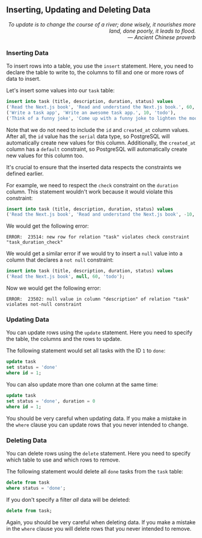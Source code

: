 ## Inserting, Updating and Deleting Data

<div style="text-align: right"> <i> To update is to change the course of a river; done wisely, it nourishes more land, done poorly, it leads to flood. <br> — Ancient Chinese proverb </i> </div>

### Inserting Data

To insert rows into a table, you use the `insert` statement.
Here, you need to declare the table to write to, the columns to fill and one or more rows of data to insert.

Let's insert some values into our `task` table:

```sql
insert into task (title, description, duration, status) values
('Read the Next.js book', 'Read and understand the Next.js book.', 60, 'inprogress'),
('Write a task app', 'Write an awesome task app.', 10, 'todo'),
('Think of a funny joke', 'Come up with a funny joke to lighten the mood.', 120, 'inprogress');
```

Note that we do not need to include the `id` and `created_at` column values.
After all, the `id` value has the `serial` data type, so PostgreSQL will automatically create new values for this column.
Additionally, the `created_at` column has a `default` constraint, so PostgreSQL will automatically create new values for this column too.

It's crucial to ensure that the inserted data respects the constraints we defined earlier.

For example, we need to respect the `check` constraint on the `duration` column.
This statement wouldn't work because it would violate this constraint:

```sql
insert into task (title, description, duration, status) values
('Read the Next.js book', 'Read and understand the Next.js book', -10, 'todo');
```

We would get the following error:

```
ERROR:  23514: new row for relation "task" violates check constraint "task_duration_check"
```

We would get a similar error if we would try to insert a `null` value into a column that declares a `not null` constraint:

```sql
insert into task (title, description, duration, status) values
('Read the Next.js book', null, 60, 'todo');
```

Now we would get the following error:

```
ERROR:  23502: null value in column "description" of relation "task" violates not-null constraint
```

### Updating Data

You can update rows using the `update` statement.
Here you need to specify the table, the columns and the rows to update.

The following statement would set all tasks with the ID `1` to `done`:

```sql
update task
set status = 'done'
where id = 1;
```

You can also update more than one column at the same time:

```sql
update task
set status = 'done', duration = 0
where id = 1;
```

You should be very careful when updating data.
If you make a mistake in the `where` clause you can update rows that you never intended to change.

### Deleting Data

You can delete rows using the `delete` statement.
Here you need to specify which table to use and which rows to remove.

The following statement would delete all `done` tasks from the `task` table:

```sql
delete from task
where status = 'done';
```

If you don't specify a filter _all_ data will be deleted:

```sql
delete from task;
```

Again, you should be very careful when deleting data.
If you make a mistake in the `where` clause you will delete rows that you never intended to remove.
